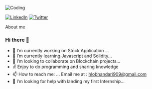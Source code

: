![Coding](https://camo.githubusercontent.com/4cb9b98860a01e6a93c5b3eb5fd5a0ae409731635562552752b75ff17b4b2167/68747470733a2f2f6d656469612e67697068792e636f6d2f6d656469612f4d3967624264396e6244724f5475314d71782f67697068792e676966)
<!-- Add your profile picture above -->

[![LinkedIn](https://img.shields.io/badge/LinkedIn-Connect-blue)](https://www.linkedin.com/in/samir-bhandari-/)
[![Twitter](https://img.shields.io/twitter/follow/your_twitter_username?style=social)](https://twitter.com/sameerbh11)

About me
### Hi there 👋
- 🔭 I’m currently working on Stock Application  ...
- 🌱 I’m currently learning Javascript and Solidity...
- 👯 I’m looking to collaborate on Blockchain projects...
- ✌️ Enjoy to do programming and sharing knowledge
-  📫 How to reach me: ...
  Email me at : hlobhandari909@gmail.com
- 🤔 I’m looking for help with landing my first Internship...

<!--
**samy90909/samy90909** is a ✨ _special_ ✨ repository because its `README.md` (this file) appears on your GitHub profile.

Here are some ideas to get you started:

- 🔭 I’m currently working on ...
- 🌱 I’m currently learning ...
- 👯 I’m looking to collaborate on ...
- 🤔 I’m looking for help with ...
- 💬 Ask me about ...
- 📫 How to reach me: ...
- 😄 Pronouns: ...
- ⚡ Fun fact: ...
-->
